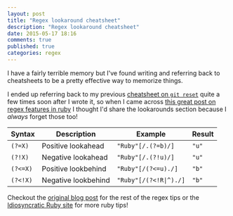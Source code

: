 ```yaml
---
layout: post
title: "Regex lookaround cheatsheet"
description: "Regex lookaround cheatsheet"
date: 2015-05-17 18:16
comments: true
published: true
categories: regex
---
```


I have a fairly terrible memory but I've found writing and referring back to
cheatsheets to be a pretty effective way to memorize things.

I ended up referring back to my previous
[cheatsheet on `git reset`](http://blog.stevenocchipinti.com/2015/03/24/git-reset-cheatsheet/)
quite a few times soon after I wrote it, so when I came across
[this great post on regex features in ruby](http://idiosyncratic-ruby.com/11-regular-extremism.html)
I thought I'd share the lookarounds section because I _always_ forget those too!

| Syntax   | Description         | Example                  | Result |
| -------- | ------------------- | ------------------------ | ------ |
| `(?=X)`  | Positive lookahead  | `"Ruby"[/.(?=b)/]`       | `"u"`  |
| `(?!X)`  | Negative lookahead  | `"Ruby"[/.(?!u)/]`       | `"u"`  |
| `(?<=X)` | Positive lookbehind | `"Ruby"[/(?<=u)./]`      | `"b"`  |
| `(?<!X)` | Negative lookbehind | `"Ruby"[/(?<!R\|^)./]`   | `"b"`  |

Checkout the [original blog post](http://idiosyncratic-ruby.com/11-regular-extremism.html)
for the rest of the regex tips or the
[Idiosyncratic Ruby site](http://idiosyncratic-ruby.com) for more ruby tips!
